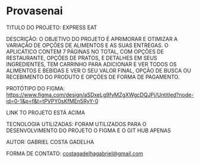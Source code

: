 # Provasenai
 
TITULO DO PROJETO: EXPRESS EAT

 DESCRIÇÃO: O OBJETIVO DO PROJETO É APRIMORAR E OTIMIZAR A VARIAÇÃO DE OPÇÕES DE ALIMENTOS E AS SUAS ENTREGAS. O APLICATICO CONTEM 7 PÁGINAS NO TOTAL, COM OPÇÕES DE RESTAURANTE, OPÇÕES DE PRATOS, E DETALHES EM SEUS INGREDIENTES, TEM CARRINHO PARA ADICIONAR E VER TODOS OS ALIMENTOS E BEBIDAS E VER O SEU VALOR FINAL, OPÇÃO DE BUSCA OU RECEBIMENTO DO PRODUTO E OPÇÕES DE FORMA DE PAGAMENTO.

 PROTÓTIPO DO FIGMA: https://www.figma.com/design/aSDxeLg9fvMZgXWgcDQJPj/Untitled?node-id=0-1&p=f&t=tPVPY0sKfMEn5RyY-0
 
 LINK TO PROJETO ESTÁ ACIMA

TECNOLOGIA UTILIZADAS: FORAM UTILIZADOS PARA O DESENVOLVIMENTO DO PROJETO O FIGMA E O GIT HUB APENAS

AUTOR: GABRIEL COSTA GADELHA

FORMA DE CONTATO: costagadelhagabriel@gmail.com